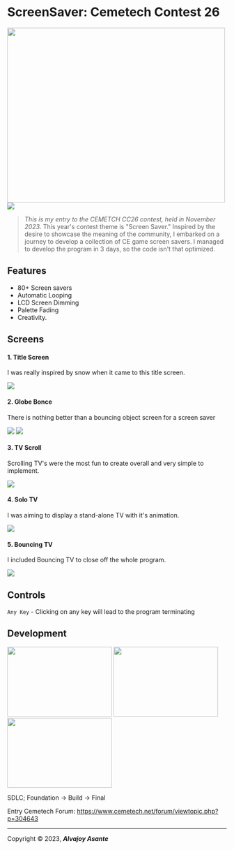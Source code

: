 # ScreenSaver: Cemetech Contest 26

<img src="https://i.imgur.com/GPZODBe.png" width="500" height="400">![](https://i.imgur.com/mqcfxfk.png)

> *This is my entry to the CEMETCH CC26 contest, held in November 2023*. This year's contest theme is "Screen Saver."
> Inspired by the desire to showcase the meaning of the community, I embarked on a journey to develop a collection of CE game screen savers.
> I managed to develop the program in 3 days, so the code isn't that optimized.

## Features

- 80+ Screen savers
- Automatic Looping
- LCD Screen Dimming
- Palette Fading
- Creativity.

## Screens

#### 1. Title Screen
I was really inspired by snow when it came to this title screen.

![](https://i.imgur.com/WtDnOYk.png) 

#### 2. Globe Bonce
There is nothing better than a bouncing object screen for a screen saver

![](https://i.imgur.com/idfouZZ.png) ![](https://i.imgur.com/dc61BqH.png)

#### 3. TV Scroll
Scrolling TV's were the most fun to create overall and very simple to implement.

![](https://i.imgur.com/Z8amqny.png)

#### 4. Solo TV
I was aiming to display a stand-alone TV with it's animation.

![](https://i.imgur.com/YtUDyDX.png)

#### 5. Bouncing TV
I included Bouncing TV to close off the whole program.

![](https://i.imgur.com/EkiBTyY.png)

## Controls
`Any Key` - Clicking on any key will lead to the program terminating

## Development

<img src="https://i.imgur.com/XLu7VTH.png" width="240" height="160"> <img src="https://i.imgur.com/lREpm7w.png" width="240" height="160"> <img src="https://i.imgur.com/E59Ton4.png" width="240" height="160">

SDLC; Foundation -> Build -> Final

Entry Cemetech Forum: https://www.cemetech.net/forum/viewtopic.php?p=304643

---
 Copyright &copy; 2023, ***Alvajoy Asante***
  


